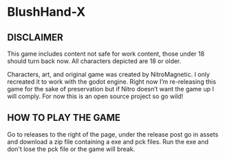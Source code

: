 # BlushHand-X

## DISCLAIMER

This game includes content not safe for work content, those under 18 should turn back now.
All characters depicted are 18 or older.

Characters, art, and original game was created by NitroMagnetic.
I only recreated it to work with the godot engine.
Right now I’m re-releasing this game for the sake of preservation but if Nitro doesn’t want the game up I will comply.
For now this is an open source project so go wild!

## HOW TO PLAY THE GAME

Go to releases to the right of the page, under the release post go in assets and download a zip file containing a exe and pck files. Run the exe and don't lose the pck file or the game will break.
